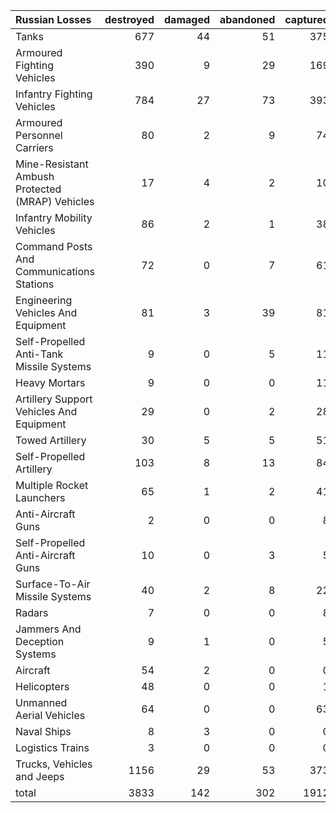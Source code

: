 | Russian Losses                                   |   destroyed |   damaged |   abandoned |   captured |   total |
|:-------------------------------------------------|------------:|----------:|------------:|-----------:|--------:|
| Tanks                                            |         677 |        44 |          51 |        375 |    1147 |
| Armoured Fighting Vehicles                       |         390 |         9 |          29 |        169 |     597 |
| Infantry Fighting Vehicles                       |         784 |        27 |          73 |        393 |    1277 |
| Armoured Personnel Carriers                      |          80 |         2 |           9 |         74 |     165 |
| Mine-Resistant Ambush Protected  (MRAP) Vehicles |          17 |         4 |           2 |         10 |      33 |
| Infantry Mobility Vehicles                       |          86 |         2 |           1 |         38 |     127 |
| Command Posts And Communications Stations        |          72 |         0 |           7 |         61 |     140 |
| Engineering Vehicles And Equipment               |          81 |         3 |          39 |         81 |     204 |
| Self-Propelled Anti-Tank Missile Systems         |           9 |         0 |           5 |         11 |      25 |
| Heavy Mortars                                    |           9 |         0 |           0 |         11 |      20 |
| Artillery Support Vehicles And Equipment         |          29 |         0 |           2 |         28 |      59 |
| Towed Artillery                                  |          30 |         5 |           5 |         51 |      91 |
| Self-Propelled Artillery                         |         103 |         8 |          13 |         84 |     208 |
| Multiple Rocket Launchers                        |          65 |         1 |           2 |         41 |     109 |
| Anti-Aircraft Guns                               |           2 |         0 |           0 |          8 |      10 |
| Self-Propelled Anti-Aircraft Guns                |          10 |         0 |           3 |          5 |      18 |
| Surface-To-Air Missile Systems                   |          40 |         2 |           8 |         22 |      72 |
| Radars                                           |           7 |         0 |           0 |          8 |      15 |
| Jammers And Deception Systems                    |           9 |         1 |           0 |          5 |      15 |
| Aircraft                                         |          54 |         2 |           0 |          0 |      56 |
| Helicopters                                      |          48 |         0 |           0 |          1 |      49 |
| Unmanned Aerial Vehicles                         |          64 |         0 |           0 |         63 |     127 |
| Naval Ships                                      |           8 |         3 |           0 |          0 |      11 |
| Logistics Trains                                 |           3 |         0 |           0 |          0 |       3 |
| Trucks, Vehicles and Jeeps                       |        1156 |        29 |          53 |        373 |    1611 |
| total                                            |        3833 |       142 |         302 |       1912 |    6189 |